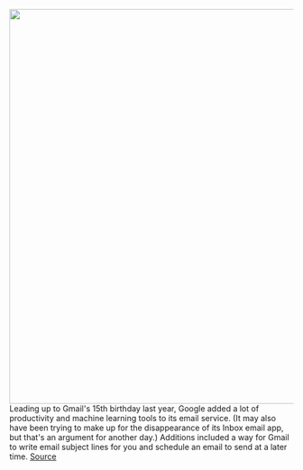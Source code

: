 <img src='https://cdn.vox-cdn.com/thumbor/w7WtUrcCLRddPst6aC5-eZYoALQ=/0x0:2040x1360/1200x800/filters:focal(857x517:1183x843)/cdn.vox-cdn.com/uploads/chorus_image/image/67023289/akrales_180927_2985_0092.0.jpg' width='700px' /><br/>
Leading up to Gmail's 15th birthday last year, Google added a lot of productivity and machine learning tools to its email service. (It may also have been trying to make up for the disappearance of its Inbox email app, but that's an argument for another day.) Additions included a way for Gmail to write email subject lines for you and schedule an email to send at a later time.
<a href='https://www.theverge.com/21315189/gmail-ai-smart-reply-compose-tools-enable-turn-on-how-to'> Source <a/>